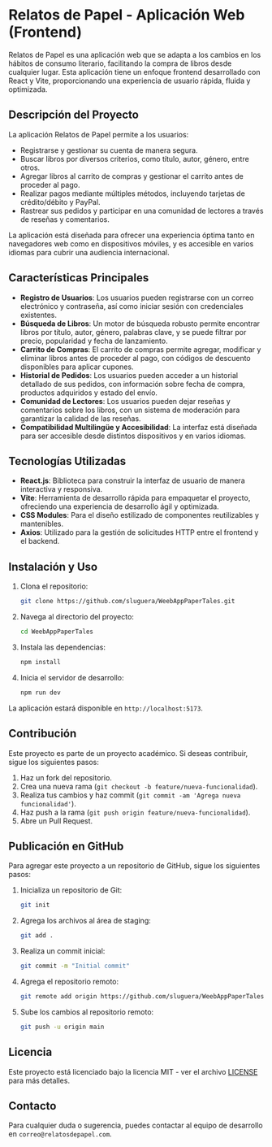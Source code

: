 # Relatos de Papel - Aplicación Web (Frontend)

Relatos de Papel es una aplicación web que se adapta a los cambios en los hábitos de consumo literario, facilitando la compra de libros desde cualquier lugar. Esta aplicación tiene un enfoque frontend desarrollado con React y Vite, proporcionando una experiencia de usuario rápida, fluida y optimizada.

## Descripción del Proyecto

La aplicación Relatos de Papel permite a los usuarios:

- Registrarse y gestionar su cuenta de manera segura.
- Buscar libros por diversos criterios, como título, autor, género, entre otros.
- Agregar libros al carrito de compras y gestionar el carrito antes de proceder al pago.
- Realizar pagos mediante múltiples métodos, incluyendo tarjetas de crédito/débito y PayPal.
- Rastrear sus pedidos y participar en una comunidad de lectores a través de reseñas y comentarios.

La aplicación está diseñada para ofrecer una experiencia óptima tanto en navegadores web como en dispositivos móviles, y es accesible en varios idiomas para cubrir una audiencia internacional.

## Características Principales

- **Registro de Usuarios**: Los usuarios pueden registrarse con un correo electrónico y contraseña, así como iniciar sesión con credenciales existentes.
- **Búsqueda de Libros**: Un motor de búsqueda robusto permite encontrar libros por título, autor, género, palabras clave, y se puede filtrar por precio, popularidad y fecha de lanzamiento.
- **Carrito de Compras**: El carrito de compras permite agregar, modificar y eliminar libros antes de proceder al pago, con códigos de descuento disponibles para aplicar cupones.
- **Historial de Pedidos**: Los usuarios pueden acceder a un historial detallado de sus pedidos, con información sobre fecha de compra, productos adquiridos y estado del envío.
- **Comunidad de Lectores**: Los usuarios pueden dejar reseñas y comentarios sobre los libros, con un sistema de moderación para garantizar la calidad de las reseñas.
- **Compatibilidad Multilingüe y Accesibilidad**: La interfaz está diseñada para ser accesible desde distintos dispositivos y en varios idiomas.

## Tecnologías Utilizadas

- **React.js**: Biblioteca para construir la interfaz de usuario de manera interactiva y responsiva.
- **Vite**: Herramienta de desarrollo rápida para empaquetar el proyecto, ofreciendo una experiencia de desarrollo ágil y optimizada.
- **CSS Modules**: Para el diseño estilizado de componentes reutilizables y mantenibles.
- **Axios**: Utilizado para la gestión de solicitudes HTTP entre el frontend y el backend.

## Instalación y Uso

1. Clona el repositorio:

   ```bash
   git clone https://github.com/sluguera/WeebAppPaperTales.git
   ```

2. Navega al directorio del proyecto:

   ```bash
   cd WeebAppPaperTales
   ```

3. Instala las dependencias:

   ```bash
   npm install
   ```

4. Inicia el servidor de desarrollo:

   ```bash
   npm run dev
   ```

La aplicación estará disponible en `http://localhost:5173`.

## Contribución

Este proyecto es parte de un proyecto académico. Si deseas contribuir, sigue los siguientes pasos:

1. Haz un fork del repositorio.
2. Crea una nueva rama (`git checkout -b feature/nueva-funcionalidad`).
3. Realiza tus cambios y haz commit (`git commit -am 'Agrega nueva funcionalidad'`).
4. Haz push a la rama (`git push origin feature/nueva-funcionalidad`).
5. Abre un Pull Request.

## Publicación en GitHub

Para agregar este proyecto a un repositorio de GitHub, sigue los siguientes pasos:

1. Inicializa un repositorio de Git:

   ```bash
   git init
   ```

2. Agrega los archivos al área de staging:

   ```bash
   git add .
   ```

3. Realiza un commit inicial:

   ```bash
   git commit -m "Initial commit"
   ```

4. Agrega el repositorio remoto:

   ```bash
   git remote add origin https://github.com/sluguera/WeebAppPaperTales.git
   ```

5. Sube los cambios al repositorio remoto:

   ```bash
   git push -u origin main
   ```

## Licencia

Este proyecto está licenciado bajo la licencia MIT - ver el archivo [LICENSE](LICENSE) para más detalles.

## Contacto

Para cualquier duda o sugerencia, puedes contactar al equipo de desarrollo en `correo@relatosdepapel.com`.

